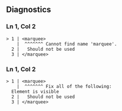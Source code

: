 ## Diagnostics
### Ln 1, Col 2
```marko
> 1 | <marquee>
    |  ^^^^^^^ Cannot find name 'marquee'.
  2 |   Should not be used
  3 | </marquee>
```

### Ln 1, Col 2
```marko
> 1 | <marquee>
    |  ^^^^^^^ Fix all of the following:
  Element is visible
  2 |   Should not be used
  3 | </marquee>
```

